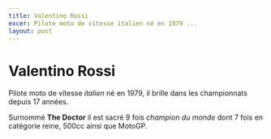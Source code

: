 ```yaml
---
title: Valentino Rossi
excer: Pilote moto de vitesse italien né en 1979 ...
layout: post
---
```


Valentino Rossi
===============

Pilote moto de vitesse *italien* né en 1979, il brille dans les championnats depuis 17 années.

Surnommé **The Doctor** il est sacré 9 fois *champion du monde* dont 7 fois en catégorie reine, 500cc ainsi que MotoGP.